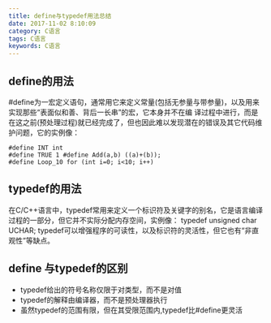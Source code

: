 ```yaml
---
title: define与typedef用法总结
date: 2017-11-02 8:10:09
category: C语言
tags: C语言
keywords: C语言
---
```

## define的用法
 #define为一宏定义语句，通常用它来定义常量(包括无参量与带参量)，以及用来实现那些“表面似和善、背后一长串”的宏，它本身并不在编 译过程中进行，而是在这之前(预处理过程)就已经完成了，但也因此难以发现潜在的错误及其它代码维护问题，它的实例像：
<!--more--> 
```c/c++
#define INT int
#define TRUE 1 #define Add(a,b) ((a)+(b)); 
#define Loop_10 for (int i=0; i<10; i++)
```
## typedef的用法
 在C/C++语言中，typedef常用来定义一个标识符及关键字的别名，它是语言编译过程的一部分，但它并不实际分配内存空间，实例像： typedef unsigned char UCHAR; typedef可以增强程序的可读性，以及标识符的灵活性，但它也有“非直观性”等缺点。
## define 与typedef的区别
* typedef给出的符号名称仅限于对类型，而不是对值
* typedef的解释由编译器，而不是预处理器执行
* 虽然typedef的范围有限，但在其受限范围内,typedef比#define更灵活

